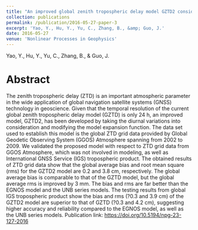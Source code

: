 ```yaml
---
title: "An improved global zenith tropospheric delay model GZTD2 considering diurnal variations"
collection: publications
permalink: /publication/2016-05-27-paper-3
excerpt: 'Yao, Y., Hu, Y., Yu, C., Zhang, B., &amp; Guo, J.'
date: 2016-05-27
venue: 'Nonlinear Processes in Geophysics'
---
```

Yao, Y., Hu, Y., Yu, C., Zhang, B., &amp; Guo, J.

Abstract
=====
The zenith tropospheric delay (ZTD) is an important atmospheric parameter in the wide application of global navigation satellite systems (GNSS) technology in geoscience. Given that the temporal resolution of the current global zenith tropospheric delay model (GZTD) is only 24 h, an improved model, GZTD2, has been developed by taking the diurnal variations into consideration and modifying the model expansion function. The data set used to establish this model is the global ZTD grid data provided by Global Geodetic Observing System (GGOS) Atmosphere spanning from 2002 to 2009. We validated the proposed model with respect to ZTD grid data from GGOS Atmosphere, which was not involved in modeling, as well as International GNSS Service (IGS) tropospheric product. The obtained results of ZTD grid data show that the global average bias and root mean square (rms) for the GZTD2 model are 0.2 and 3.8 cm, respectively. The global average bias is comparable to that of the GZTD model, but the global average rms is improved by 3 mm. The bias and rms are far better than the EGNOS model and the UNB series models. The testing results from global IGS tropospheric product show the bias and rms (?0.3 and 3.9 cm) of the GZTD2 model are superior to that of GZTD (?0.3 and 4.2 cm), suggesting higher accuracy and reliability compared to the EGNOS model, as well as the UNB series models.
Publication link: https://doi.org/10.5194/npg-23-127-2016